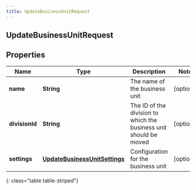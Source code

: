 ```yaml
---
title: UpdateBusinessUnitRequest
---
```

## UpdateBusinessUnitRequest


## Properties

| Name | Type | Description | Notes |
| ------------ | ------------- | ------------- | ------------- |
| **name** | <!----><!---->**String**<!----> | The name of the business unit |  [optional] |
| **divisionId** | <!----><!---->**String**<!----> | The ID of the division to which the business unit should be moved |  [optional] |
| **settings** | <!----><!---->[**UpdateBusinessUnitSettings**](UpdateBusinessUnitSettings.html)<!----> | Configuration for the business unit |  [optional] |
{: class="table table-striped"}



